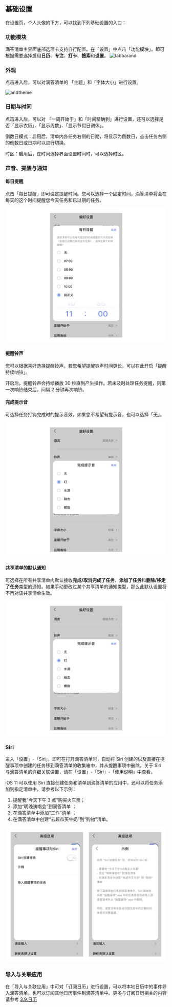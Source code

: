 ## 基础设置

在设置页，个人头像的下方，可以找到下列基础设置的入口：

### 功能模块
滴答清单主界面底部选项卡支持自行配置。在「设置」中点击「功能模块」，即可根据需要选择启用**日历**、**专注**、**打卡**、**搜索**和**设置**。
![tabbarand](../images/android/setting/tabbarand.png)

### 外观
点击进入后，可以对滴答清单的 「主题」和「字体大小」进行设置。

![andtheme](../images/android/setting/andtheme.png)

### 日期与时间
点击进入后，可以对 「一周开始于」和「时间精确到」进行设置，还可以选择是否「显示农历」、「显示周数」、「显示节假日调休」。

倒数日模式：启用后，清单内各任务右侧的日期，将显示为倒数日，点击任务右侧的倒数日或日期可以进行切换。

时区：启用后，在时间选择界面设置时间时，可以选择时区。

### 声音、提醒与通知

#### 每日提醒

点击「每日提醒」即可设定提醒时间。您可以选择一个固定时间，滴答清单将会在每天的这个时间提醒您今天任务和已过期的任务。 

![iosdailyalarm](../../images/ios/account/dailyreminder.jpg)

#### 提醒铃声

您可以根据喜好选择提醒铃声。若您希望提醒铃声时间更长，可以在此开启「提醒持续响铃」。

开启后，提醒铃声会持续播放 30 秒直到产生操作。若未及时处理任务提醒，则第一次响铃结束后，间隔 2 分钟再次响铃。

#### 完成提示音

可选择任务打钩完成时的提示音效，如果您不希望有提示音，也可以选择「无」。 

![ioscompletion](../../images/ios/account/completionsound.jpg)

#### 共享清单的默认通知

可选择在所有共享清单内默认接收**完成/取消完成了任务**、**添加了任务**和**删除/移走了任务**类型的通知。如果手动更改过某个共享清单的通知类型，那么此默认设置将不再对该共享清单生效。 

![ioscompletion](../../images/ios/account/completionsound.jpg)

### Siri

进入「设置」-「Siri」，即可在打开滴答清单时，自动将 Siri 创建的以及直接在提醒事项中创建的任务移到滴答清单的收集箱中，并从提醒事项中删除。关于 Siri 与滴答清单的详细关联设置，请在「设置」-「Siri」-「使用说明」中查看。

iOS 11 可以使用 Siri 直接创建任务和清单到滴答清单的应用中，还可以将任务添加到指定清单中，请参考以下示例：
1. 提醒我“今天下午 3 点”购买火车票； 
2.  添加“明晚演唱会”到滴答清单 ；
3.   在滴答清单中添加“工作”清单 ；
4.   在滴答清单中创建“去超市买牛奶”到“购物”清单。

![iossiri](../../images/ios/account/siri.jpg)


### 导入与关联应用
在「导入与关联应用」中可对「订阅日历」进行设置，可以将本地日历中的事件导入滴答清单，也可以订阅其他日历事件到滴答清单中。更多与订阅日历相关的内容请参考 [3.9.日历](../android/calendar.md)


